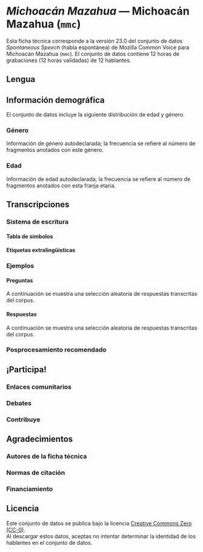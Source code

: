# *Michoacán Mazahua* &mdash; Michoacán Mazahua (`mmc`)

Esta ficha técnica corresponde a la versión 23.0 del conjunto de datos *Spontaneous Speech* (habla espontánea) de Mozilla Common Voice 
para Michoacán Mazahua (`mmc`). El conjunto de datos contiene 12 horas de grabaciones 
(12 horas validadas) de 12 hablantes.

## Lengua

<!-- {{LANGUAGE_DESCRIPTION}} -->
<!-- Proporciona una breve descripción (1-2 párrafos) de tu lengua -->

## Información demográfica
<!-- Puedes obtener gran parte de la información de esta sección desde [https://analyzer.cv-toolbox.web.tr/browse](https://analyzer.cv-toolbox.web.tr/browse) -->
El conjunto de datos incluye la siguiente distribución de edad y género.

### Género

Información de género autodeclarada; la frecuencia se refiere al número de fragmentos anotados con este género.

<!-- {{GENDER_TABLE}} -->
<!-- @ GENERADO AUTOMÁTICAMENTE @ -->
<!-- 
| Género              | Frecuencia |
|---------------------|------------|
| masculino           | ? |
| no declarado        | ? |
| femenino            | ? |
-->

### Edad

Información de edad autodeclarada; la frecuencia se refiere al número de fragmentos anotados con esta franja etaria.

<!-- {{AGE_TABLE}} -->
<!-- @ GENERADO AUTOMÁTICAMENTE @ -->
<!-- 
| Franja etaria  | Frecuencia |
|----------------|------------|
| adolescencia   | ? |
| veintes        | ? |
| treintas       | ? |
| cuarentas      | ? |
| cincuentas     | ? |
   ...si en tus datos aparecen otros rangos de edad, añade filas...
-->

## Transcripciones

<!-- {{TRANSCRIPTIONS_DESCRIPTION}} -->
<!-- Una descripción del sistema de transcripción utilizado -->

### Sistema de escritura

<!-- {{WRITING_SYSTEM_DESCRIPTION}} -->
<!-- @ OPCIONAL @ -->
<!-- Una descripción del sistema (o sistemas) de escritura usado en el corpus de texto -->

#### Tabla de símbolos

<!-- {{ALPHABET_TABLE}} -->
<!-- @ OPCIONAL @ -->
<!-- Si el sistema de escritura es alfabético, puedes incluir aquí el alfabeto válido -->

#### Etiquetas extralingüísticas

### Ejemplos

#### Preguntas

A continuación se muestra una selección aleatoria de respuestas transcritas del corpus.

<!-- {{QUESTIONS_SAMPLE}} -->

#### Respuestas

A continuación se muestra una selección aleatoria de respuestas transcritas del corpus.

<!-- {{TRANSCRIPTIONS_SAMPLE}} -->

### Posprocesamiento recomendado

<!-- {{RECOMMENDED_POSTPROCESSING_DESCRIPTION}} -->
<!-- @ OPCIONAL @ -->
<!-- Qué deberían hacer los usuarios antes de emplear los datos, por ejemplo normalización Unicode o normalización de etiquetas extralingüísticas -->

## ¡Participa!

### Enlaces comunitarios

<!-- {{COMMUNITY_LINKS_LIST}} -->
<!-- @ OPCIONAL @ -->
<!-- Enlaces a chats o foros comunitarios -->

### Debates

<!-- {{DISCUSSION_LINKS_LIST}} -->
<!-- @ OPCIONAL @ -->
<!-- Aquí se pueden incluir enlaces a discusiones, por ejemplo en Discourse u otros foros o blogs -->

### Contribuye

<!-- {{CONTRIBUTE_LINKS_LIST}} -->
<!-- Aquí puedes incluir enlaces sobre cómo contribuir al conjunto de datos -->

## Agradecimientos

### Autores de la ficha técnica

<!-- {{DATASHEET_AUTHORS_LIST}} -->
<!-- Lista con el formato: Tu Nombre <email@email.com> -->

### Normas de citación

<!-- {{CITATION_DESCRIPTION}} -->
<!-- @ OPCIONAL @ -->
<!-- Si publicaste un artículo y quieres que la gente lo cite, puedes incluir aquí el BiBTeX -->

### Financiamiento

<!-- {{FUNDING_DESCRIPTION}} -->
<!-- @ OPCIONAL @ -->
<!-- Si recibiste financiamiento, puedes incluir aquí el reconocimiento correspondiente -->

## Licencia

Este conjunto de datos se publica bajo la licencia [Creative Commons Zero (CC-0)](https://creativecommons.org/public-domain/cc0/).  
Al descargar estos datos, aceptas no intentar determinar la identidad de los hablantes en el conjunto de datos.

